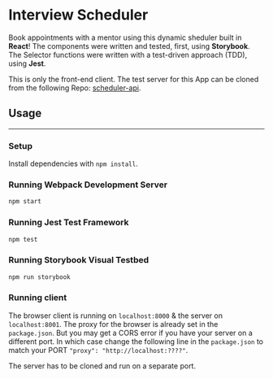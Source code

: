 # Interview Scheduler

Book appointments with a mentor using this dynamic sheduler built in **React**! The components were written and tested, first,  using **Storybook**. The Selector functions were written with a test-driven approach (TDD), using **Jest**.

This is only the front-end client. The test server for this App can be cloned from the following Repo: [scheduler-api](https://github.com/deuxp/scheduler-api).

## Usage

---

### Setup

Install dependencies with `npm install`.

### Running Webpack Development Server

```sh
npm start
```

### Running Jest Test Framework

```sh
npm test
```

### Running Storybook Visual Testbed

```sh
npm run storybook
```

### Running client

The browser client is running on `localhost:8000` & the server on `localhost:8001`.
The proxy for the browser is already set in the `package.json`. But you may get a CORS error if you have your server on a different port. In which case change the following line in the `package.json` to match your PORT `"proxy": "http://localhost:????"`.

The server has to be cloned and run on a separate port.
